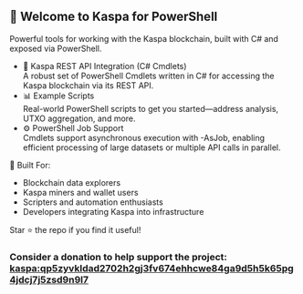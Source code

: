 ## 👋 Welcome to Kaspa for PowerShell

Powerful tools for working with the Kaspa blockchain, built with C# and exposed via PowerShell.

- 💠 Kaspa REST API Integration (C# Cmdlets)  
A robust set of PowerShell Cmdlets written in C# for accessing the Kaspa blockchain via its REST API.  
- 📊 Example Scripts  
Real-world PowerShell scripts to get you started—address analysis, UTXO aggregation, and more.  
- ⚙️ PowerShell Job Support  
Cmdlets support asynchronous execution with -AsJob, enabling efficient processing of large datasets or multiple API calls in parallel.  

🧱 Built For:
- Blockchain data explorers
- Kaspa miners and wallet users
- Scripters and automation enthusiasts
- Developers integrating Kaspa into infrastructure

Star ⭐ the repo if you find it useful!

### Consider a donation to help support the project: [kaspa:qp5zyvkldad2702h2gj3fv674ehhcwe84ga9d5h5k65pg4jdcj7j5zsd9n9l7](https://www.kas.fyi/address/kaspa:qp5zyvkldad2702h2gj3fv674ehhcwe84ga9d5h5k65pg4jdcj7j5zsd9n9l7)
